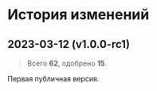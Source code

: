 # История изменений

## 2023-03-12 (v1.0.0-rc1)

> Всего **62**, одобрено **15**.

Первая публичная версия.
